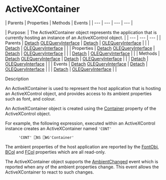 




<h1 class="heading"><span class="name">ActiveXContainer</span></h1>
| Parents | Properties | Methods | Events |
| --- | --- | --- | ---  |

| Purpose: | The ActiveXContainer object represents the application that is currently hosting an instance of an ActiveXControl object. |
| --- | --- | ---  |
| Parents | [Detach](./detach.md) [OLEQueryInterface](./olequeryinterface.md) | [Detach](./detach.md) | [OLEQueryInterface](./olequeryinterface.md) |  |
| [Detach](./detach.md) | [OLEQueryInterface](./olequeryinterface.md) |  |
| Properties | [Detach](./detach.md) [OLEQueryInterface](./olequeryinterface.md) | [Detach](./detach.md) | [OLEQueryInterface](./olequeryinterface.md) |  |
| [Detach](./detach.md) | [OLEQueryInterface](./olequeryinterface.md) |  |
| Methods | [Detach](./detach.md) [OLEQueryInterface](./olequeryinterface.md) | [Detach](./detach.md) | [OLEQueryInterface](./olequeryinterface.md) |  |
| [Detach](./detach.md) | [OLEQueryInterface](./olequeryinterface.md) |  |
| Events | [Detach](./detach.md) [OLEQueryInterface](./olequeryinterface.md) | [Detach](./detach.md) | [OLEQueryInterface](./olequeryinterface.md) |  |
| [Detach](./detach.md) | [OLEQueryInterface](./olequeryinterface.md) |  |


Description


An ActiveXContainer is used to represent the host application that is hosting an ActiveXControl object, and provides access to its ambient properties such as font, and colour.



An ActiveXContainer object is created using the [Container](./container.md) property of the ActiveXControl object.


For example, the following expression, executed within an ActiveXControl instance creates an ActiveXContainer named `'CONT'`
```apl
      'CONT' ⎕NS ⎕WG'Container'
```


The ambient properties of the host application are reported by the [FontObj](./fontobj.md), [BCol](./fcol.md) and [FCol](./bcol.md) properties which are all read-only.


The ActiveXContainer object supports the [AmbientChanged](./ambientchanged.md) event which is reported when any of the ambient properties change. This event allows the ActiveXContainer to react to such changes.


